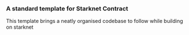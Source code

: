 ### A standard template for Starknet Contract

This template brings a neatly organised codebase to follow while building on starknet 
